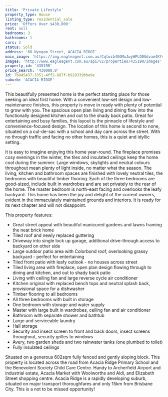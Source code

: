 ```yaml
---
title: 'Private Lifestyle'
property_type: House
listing_type: residential_sale
price: 'Offers Over $430,000'
rent: null
bedrooms: 3
bathrooms: 1
cars: 2
status: Sold
address: '68 Nyngam Street, ACACIA RIDGE'
main_image: 'https://img.eagleagent.com.au/Cqtwib4GGMuJwyWPLQ0Gdvam4KY=/1280x854/smart/https://s3-us-west-2.amazonaws.com/eagleagent-orig/images/6821530/126474978-image-M.jpg'
images: 'http://www.eagleagent.com.au/api/v2/properties/435190/images'
property_id: '435190'
price_search: '430000.0'
id: 7b845437-3351-4ff2-887f-b928339bba9e
suburb: 'ACACIA RIDGE'
---
```

This beautifully presented home is the perfect starting place for those seeking an ideal first home. With a convenient low-set design and low-maintenance finishes, this property is move in ready with plenty of potential to grow with you. The spacious open plan living and dining flow into the functionally designed kitchen and out to the shady back patio. Great for entertaining and busy families, this layout is the pinnacle of lifestyle and convenience-focused design. The location of this home is second to none, situated on a cul-de-sac with a school and day care across the street. With no through traffic and facing no other homes, this is a quiet and idyllic setting.

It is easy to imagine enjoying this home year-round. The fireplace promises cosy evenings in the winter, the tiles and insulated ceilings keep the home cool during the summer. Large windows, skylights and neutral colours throughout mean plenty of light inside, no matter what the season. The living, kitchen and bathroom spaces are finished with lovely neutral tiles, the bedrooms with beautiful timber flooring. Each of the three bedrooms are good-sized, include built in wardrobes and are set privately to the rear of the home. The master bedroom is north-east facing and overlooks the leafy backyard. This home has been the joy and delight of the current owners, evident in the immaculately maintained grounds and interiors. It is ready for its next chapter and will not disappoint.

This property features:

*  Great street appeal with beautiful manicured gardens and lawns framing the neat brick home
*  Tiled roof and newly replaced guttering
*  Driveway into single lock up garage, additional drive-through access to backyard on other side
*  Large outdoor patio area with Colorbond roof, overlooking grassy backyard - perfect for entertaining
*  Tiled front patio with leafy outlook - no houses across street
*  Tiled living area with fireplace, open plan design flowing through to dining and kitchen, and out to shady back patio
*  Living with ceiling fan and large reverse cycle air conditioner
*  Kitchen original with replaced bench tops and neutral splash back, provisional space for a dishwasher
*  Timber flooring to all bedrooms
*  All three bedrooms with built in storage
*  One bedroom with storage and water supply
*  Master with large built in wardrobes, ceiling fan and air conditioner
*  Bathroom with separate shower and bathtub
*  Large and serviceable laundry
*  Hall storage
*  Security and insect screen to front and back doors, insect screens throughout, security grilles to windows
*  Avery, two garden sheds and two rainwater tanks (one plumbed to toilet)
*  Fully insulated ceilings

Situated on a generous 602sqm fully fenced and gently sloping block. This property is located across the road from Acacia Ridge Primary School and the Benevolent Society Child Care Centre. Handy to Archerfield Airport and industrial estate, Acacia Market with Woolworths and Aldi, and Elizabeth Street shopping centre. Acacia Ridge is a rapidly developing suburb, situated on major transport thoroughfares and only 15km from Brisbane City. This is a not to be missed opportunity!